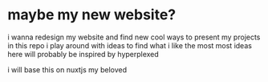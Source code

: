 # maybe my new website?
 i wanna redesign my website and find new cool ways to present my projects
 in this repo i play around with ideas to find what i like the most
 most ideas here will probably be inspired by hyperplexed

i will base this on nuxtjs my beloved